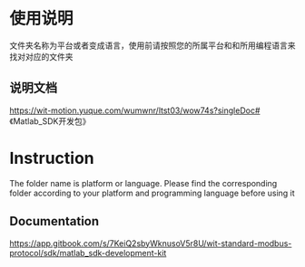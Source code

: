 # 使用说明

文件夹名称为平台或者变成语言，使用前请按照您的所属平台和和所用编程语言来找对对应的文件夹

## 说明文档

https://wit-motion.yuque.com/wumwnr/ltst03/wow74s?singleDoc# 《Matlab_SDK开发包》



# Instruction

The folder name is platform or language. Please find the corresponding folder according to your platform and programming language before using it

## Documentation

https://app.gitbook.com/s/7KeiQ2sbyWknusoV5r8U/wit-standard-modbus-protocol/sdk/matlab_sdk-development-kit


